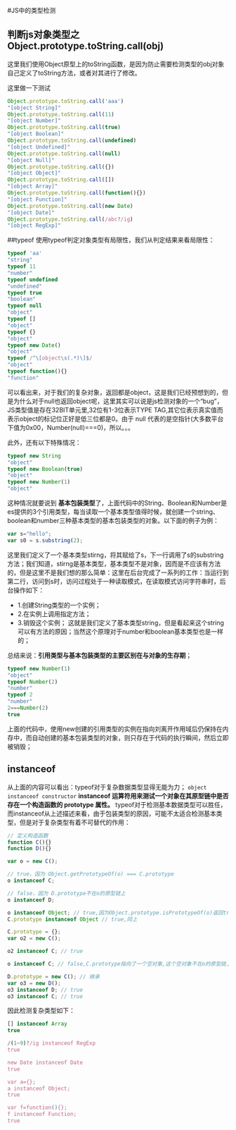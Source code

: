 #JS中的类型检测

## 判断js对象类型之Object.prototype.toString.call(obj)

这里我们使用Object原型上的toString函数，是因为防止需要检测类型的obj对象自己定义了toString方法，或者对其进行了修改。

这里做一下测试
```javascript
Object.prototype.toString.call('aaa')
"[object String]"
Object.prototype.toString.call(11)
"[object Number]"
Object.prototype.toString.call(true)
"[object Boolean]"
Object.prototype.toString.call(undefined)
"[object Undefined]"
Object.prototype.toString.call(null)
"[object Null]"
Object.prototype.toString.call({})
"[object Object]"
Object.prototype.toString.call([])
"[object Array]"
Object.prototype.toString.call(function(){})
"[object Function]"   
Object.prototype.toString.call(new Date)
"[object Date]"
Object.prototype.toString.call(/abc?/ig)
"[object RegExp]"
```

##typeof
使用typeof判定对象类型有局限性，我们从判定结果来看局限性：

```javascript
typeof 'aa'
"string"
typeof 11
"number"
typeof undefined
"undefined"
typeof true
"boolean"
typeof null
"object"
typeof []
"object"
typeof {}
"object"
typeof new Date()
"object"
typeof /^\[object\s(.*)\]$/
"object"
typeof function(){}
"function"
```

可以看出来，对于我们的复杂对象，返回都是object，这是我们已经预想到的，但是为什么对于null也返回object呢，这里其实可以说是js检测对象的一个“bug”，JS类型值是存在32BIT单元里,32位有1-3位表示TYPE TAG,其它位表示真实值而表示object的标记位正好是低三位都是0。由于 null 代表的是空指针(大多数平台下值为0x00，Number(null)===0)，所以。。。


此外，还有以下特殊情况：
```javascript
typeof new String
"object"
typeof new Boolean(true)
"object"
typeof new Number(1)
"object"
```
这种情况就要说到 **基本包装类型**了，上面代码中的String、Boolean和Number是es提供的3个引用类型，每当读取一个基本类型值得时候，就创建一个string、boolean和number三种基本类型的基本包装类型的对象。以下面的例子为例：
```javascript
var s="hello";
var s0 = s.substring(2);
```
这里我们定义了一个基本类型stirng，将其赋给了s，下一行调用了s的substring方法；我们知道，stirng是基本类型，基本类型不是对象，因而是不应该有方法的，但是这里不是我们想的那么简单：这里在后台完成了一系列的工作：当运行到第二行，访问到s时，访问过程处于一种读取模式，在读取模式访问字符串时，后台操作如下：

* 1.创建String类型的一个实例；
* 2.在实例上调用指定方法；
* 3.销毁这个实例；
这就是我们定义了基本类型string，但是看起来这个string可以有方法的原因；当然这个原理对于number和boolean基本类型也是一样的；

总结来说：**引用类型与基本包装类型的主要区别在与对象的生存期**；
```javascript
typeof new Number(1)
"object"
typeof Number(2)
"number"
typeof 2
"number"
2===Number(2)
true
```
上面的代码中，使用new创建的引用类型的实例在指向刘离开作用域后仍保持在内存中，而自动创建的基本包装类型的对象，则只存在于代码的执行瞬间，然后立即被销毁；

## instanceof
从上面的内容可以看出：typeof对于复杂数据类型显得无能为力；
<code>object instanceof constructor</code>
**instanceof 运算符用来测试一个对象在其原型链中是否存在一个构造函数的 prototype 属性。**
typeof对于检测基本数据类型可以胜任，而instanceof从上述描述来看，由于包装类型的原因，可能不太适合检测基本类型，但是对于复杂类型有着不可替代的作用：
```javascript
// 定义构造函数
function C(){} 
function D(){} 

var o = new C();

// true，因为 Object.getPrototypeOf(o) === C.prototype
o instanceof C; 

// false，因为 D.prototype不在o的原型链上
o instanceof D; 

o instanceof Object; // true,因为Object.prototype.isPrototypeOf(o)返回true
C.prototype instanceof Object // true,同上

C.prototype = {};
var o2 = new C();

o2 instanceof C; // true

o instanceof C; // false,C.prototype指向了一个空对象,这个空对象不在o的原型链上.

D.prototype = new C(); // 继承
var o3 = new D();
o3 instanceof D; // true
o3 instanceof C; // true
```

因此检测复杂类型如下：
```javascript
[] instanceof Array
true

/(1~9)?/ig instanceof RegExp
true

new Date instanceof Date
true

var a={};
a instanceof Object;
true

var f=function(){};
f instanceof Function;
true
```


